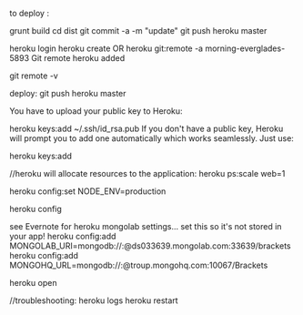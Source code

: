 to deploy :

grunt build
cd dist
git commit -a -m "update"
git push heroku master

heroku login
heroku create  OR  heroku git:remote -a morning-everglades-5893
Git remote heroku added


git remote -v

deploy:
git push heroku master

You have to upload your public key to Heroku:

heroku keys:add ~/.ssh/id_rsa.pub
If you don't have a public key, Heroku will prompt you to add one automatically which works seamlessly. Just use:

heroku keys:add

//heroku will allocate resources to the application:
heroku ps:scale web=1

heroku config:set NODE_ENV=production

heroku config

see Evernote for heroku mongolab settings... set this so it's not stored in your app!
heroku config:add MONGOLAB_URI=mongodb://<user>:<password>@ds033639.mongolab.com:33639/brackets
heroku config:add MONGOHQ_URL=mongodb://<user>:<password>@troup.mongohq.com:10067/Brackets

heroku open



//troubleshooting:
heroku logs
heroku restart